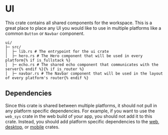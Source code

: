 # UI

This crate contains all shared components for the workspace. This is a great place to place any UI you would like to use in multiple platforms like a common `Button` or `Navbar` component.

```
ui/
├─ src/
│  ├─ lib.rs # The entrypoint for the ui crate
│  ├─ hero.rs # The Hero component that will be used in every platform{% if is_fullstack %}
│  ├─ echo.rs # The shared echo component that communicates with the server{% endif %}{% if is_router %}
│  ├─ navbar.rs # The Navbar component that will be used in the layout of every platform's router{% endif %}
```

## Dependencies

Since this crate is shared between multiple platforms, it should not pull in any platform specific dependencies. For example, if you want to use the `web_sys` crate in the web build of your app, you should not add it to this crate. Instead, you should add platform specific dependencies to the [web](../web/Cargo.toml), [desktop](../desktop/Cargo.toml), or [mobile](../mobile/Cargo.toml) crates.
